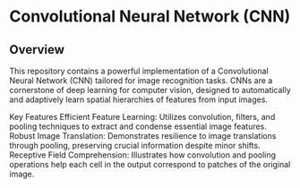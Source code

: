 # Convolutional Neural Network (CNN)
## Overview
This repository contains a powerful implementation of a Convolutional Neural Network (CNN) tailored for image recognition tasks. CNNs are a cornerstone of deep learning for computer vision, designed to automatically and adaptively learn spatial hierarchies of features from input images.

Key Features
Efficient Feature Learning: Utilizes convolution, filters, and pooling techniques to extract and condense essential image features.
Robust Image Translation: Demonstrates resilience to image translations through pooling, preserving crucial information despite minor shifts.
Receptive Field Comprehension: Illustrates how convolution and pooling operations help each cell in the output correspond to patches of the original image.

